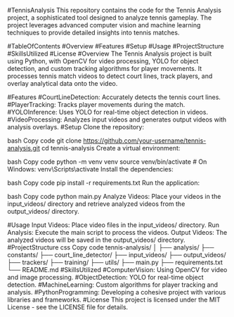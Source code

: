 #TennisAnalysis
This repository contains the code for the Tennis Analysis project, a sophisticated tool designed to analyze tennis gameplay. The project leverages advanced computer vision and machine learning techniques to provide detailed insights into tennis matches.

#TableOfContents
#Overview
#Features
#Setup
#Usage
#ProjectStructure
#SkillsUtilized
#License
#Overview
The Tennis Analysis project is built using Python, with OpenCV for video processing, YOLO for object detection, and custom tracking algorithms for player movements. It processes tennis match videos to detect court lines, track players, and overlay analytical data onto the video.

#Features
#CourtLineDetection: Accurately detects the tennis court lines.
#PlayerTracking: Tracks player movements during the match.
#YOLOInference: Uses YOLO for real-time object detection in videos.
#VideoProcessing: Analyzes input videos and generates output videos with analysis overlays.
#Setup
Clone the repository:

bash
Copy code
git clone https://github.com/your-username/tennis-analysis.git
cd tennis-analysis
Create a virtual environment:

bash
Copy code
python -m venv venv
source venv/bin/activate   # On Windows: venv\Scripts\activate
Install the dependencies:

bash
Copy code
pip install -r requirements.txt
Run the application:

bash
Copy code
python main.py
Analyze Videos: Place your videos in the input_videos/ directory and retrieve analyzed videos from the output_videos/ directory.

#Usage
Input Videos: Place video files in the input_videos/ directory.
Run Analysis: Execute the main script to process the videos.
Output Videos: The analyzed videos will be saved in the output_videos/ directory.
#ProjectStructure
css
Copy code
tennis-analysis/
│
├── analysis/
├── constants/
├── court_line_detector/
├── input_videos/
├── output_videos/
├── trackers/
├── training/
├── utils/
├── main.py
├── requirements.txt
└── README.md
#SkillsUtilized
#ComputerVision: Using OpenCV for video and image processing.
#ObjectDetection: YOLO for real-time object detection.
#MachineLearning: Custom algorithms for player tracking and analysis.
#PythonProgramming: Developing a cohesive project with various libraries and frameworks.
#License
This project is licensed under the MIT License - see the LICENSE file for details.
